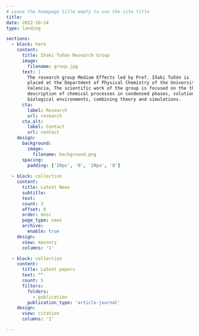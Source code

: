 ```yaml
---
# Leave the homepage title empty to use the site title
title:
date: 2022-10-24
type: landing

sections:
  - block: hero
    content:
      title: Iñaki Tuñón Research Group
      image:
        filename: group.jpg
      text: |
        The research group Medium Effects led by Prof. Iñaki Tuñón is 
        placed at the Department of Physical Chemistry of the University of 
        Valencia, The scientific work of the group is focused on the theoretical
        description of chemical processes in condensed phases, solution and 
        biological environments, combining theory and simulations.
      cta:
        label: Research
        url: research
      cta_alt:
        label: Contact
        url: contact
    design:
      background:
        image:
          filename: background.png
      spacing:
        padding: ['20px', '0', '20px', '0']
  
  - block: collection
    content:
      title: Latest News
      subtitle:
      text:
      count: 3
      offset: 0
      order: desc
      page_type: news
      archive:
        enable: true
    design:
      view: masonry
      columns: '1'

  - block: collection
    content:
      title: Latest papers
      text: ""
      count: 5
      filters:
        folders:
          - publication
        publication_type: 'article-journal'
    design:
      view: citation
      columns: '1'

---
```

